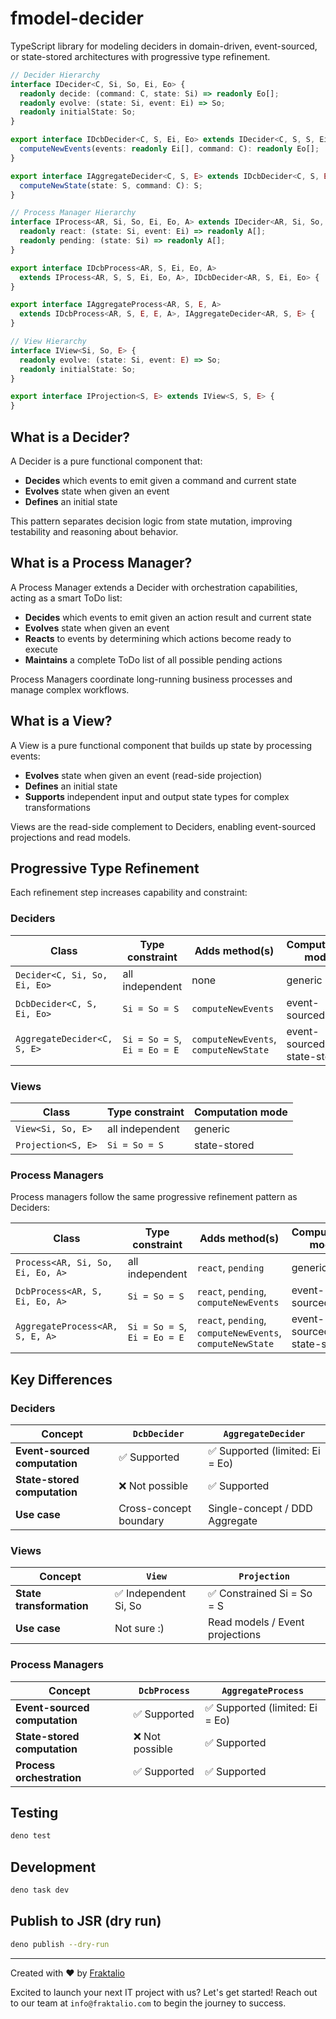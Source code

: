 # fmodel-decider

TypeScript library for modeling deciders in domain-driven, event-sourced, or
state-stored architectures with progressive type refinement.

```ts
// Decider Hierarchy
interface IDecider<C, Si, So, Ei, Eo> {
  readonly decide: (command: C, state: Si) => readonly Eo[];
  readonly evolve: (state: Si, event: Ei) => So;
  readonly initialState: So;
}

export interface IDcbDecider<C, S, Ei, Eo> extends IDecider<C, S, S, Ei, Eo> {
  computeNewEvents(events: readonly Ei[], command: C): readonly Eo[];
}

export interface IAggregateDecider<C, S, E> extends IDcbDecider<C, S, E, E> {
  computeNewState(state: S, command: C): S;
}

// Process Manager Hierarchy
interface IProcess<AR, Si, So, Ei, Eo, A> extends IDecider<AR, Si, So, Ei, Eo> {
  readonly react: (state: Si, event: Ei) => readonly A[];
  readonly pending: (state: Si) => readonly A[];
}

export interface IDcbProcess<AR, S, Ei, Eo, A>
  extends IProcess<AR, S, S, Ei, Eo, A>, IDcbDecider<AR, S, Ei, Eo> {
}

export interface IAggregateProcess<AR, S, E, A>
  extends IDcbProcess<AR, S, E, E, A>, IAggregateDecider<AR, S, E> {
}

// View Hierarchy
interface IView<Si, So, E> {
  readonly evolve: (state: Si, event: E) => So;
  readonly initialState: So;
}

export interface IProjection<S, E> extends IView<S, S, E> {
}
```

## What is a Decider?

A Decider is a pure functional component that:

- **Decides** which events to emit given a command and current state
- **Evolves** state when given an event
- **Defines** an initial state

This pattern separates decision logic from state mutation, improving testability
and reasoning about behavior.

## What is a Process Manager?

A Process Manager extends a Decider with orchestration capabilities, acting as a
smart ToDo list:

- **Decides** which events to emit given an action result and current state
- **Evolves** state when given an event
- **Reacts** to events by determining which actions become ready to execute
- **Maintains** a complete ToDo list of all possible pending actions

Process Managers coordinate long-running business processes and manage complex
workflows.

## What is a View?

A View is a pure functional component that builds up state by processing events:

- **Evolves** state when given an event (read-side projection)
- **Defines** an initial state
- **Supports** independent input and output state types for complex
  transformations

Views are the read-side complement to Deciders, enabling event-sourced
projections and read models.


## Progressive Type Refinement

Each refinement step increases capability and constraint:

### Deciders

| Class                        | Type constraint              | Adds method(s)                        | Computation mode            |
| ---------------------------- | ---------------------------- | ------------------------------------- | --------------------------- |
| `Decider<C, Si, So, Ei, Eo>` | all independent              | none                                  | generic                     |
| `DcbDecider<C, S, Ei, Eo>`   | `Si = So = S`                | `computeNewEvents`                    | event-sourced               |
| `AggregateDecider<C, S, E>`  | `Si = So = S`, `Ei = Eo = E` | `computeNewEvents`, `computeNewState` | event-sourced, state-stored |

### Views

| Class              | Type constraint | Computation mode |
| ------------------ | --------------- | ---------------- |
| `View<Si, So, E>`  | all independent | generic          |
| `Projection<S, E>` | `Si = So = S`   | state-stored     |

### Process Managers

Process managers follow the same progressive refinement pattern as Deciders:

| Class                            | Type constraint              | Adds method(s)                                            | Computation mode            |
| -------------------------------- | ---------------------------- | --------------------------------------------------------- | --------------------------- |
| `Process<AR, Si, So, Ei, Eo, A>` | all independent              | `react`, `pending`                                        | generic                     |
| `DcbProcess<AR, S, Ei, Eo, A>`   | `Si = So = S`                | `react`, `pending`, `computeNewEvents`                    | event-sourced               |
| `AggregateProcess<AR, S, E, A>`  | `Si = So = S`, `Ei = Eo = E` | `react`, `pending`, `computeNewEvents`, `computeNewState` | event-sourced, state-stored |

## Key Differences

### Deciders

| Concept                       | `DcbDecider`           | `AggregateDecider`              |
| ----------------------------- | ---------------------- | ------------------------------- |
| **Event-sourced computation** | ✅ Supported           | ✅ Supported (limited: Ei = Eo) |
| **State-stored computation**  | ❌ Not possible        | ✅ Supported                    |
| **Use case**                  | Cross-concept boundary | Single-concept / DDD Aggregate  |

### Views

| Concept                       | `View`                 | `Projection`                    |
| ----------------------------- | ---------------------- | ------------------------------- |
| **State transformation**      | ✅ Independent Si, So  | ✅ Constrained Si = So = S      |
| **Use case**                  | Not sure :)            | Read models / Event projections |

### Process Managers

| Concept                       | `DcbProcess`    | `AggregateProcess`              |
| ----------------------------- | --------------- | ------------------------------- |
| **Event-sourced computation** | ✅ Supported    | ✅ Supported (limited: Ei = Eo) |
| **State-stored computation**  | ❌ Not possible | ✅ Supported                    |
| **Process orchestration**     | ✅ Supported    | ✅ Supported                    |

## Testing

```bash
deno test
```

## Development

```bash
deno task dev
```

## Publish to JSR (dry run)

```bash
deno publish --dry-run
```

---

Created with :heart: by [Fraktalio](https://fraktalio.com/)

Excited to launch your next IT project with us? Let's get started! Reach out to
our team at `info@fraktalio.com` to begin the journey to success.
